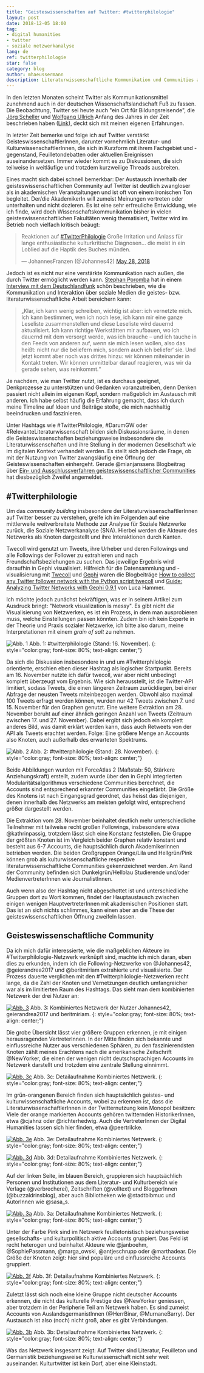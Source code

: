 ```yaml
---
title: "Geisteswissenschaften auf Twitter: #twitterphilologie"
layout: post
date: 2018-12-05 18:00
tag:
- digital humanities
- twitter
- soziale netzwerkanalyse
lang: de
ref: twitterphilologie
star: false
category: blog
author: mhaeussermann
description: Literaturwissenschaftliche Kommunikation und Communities auf Twitter
---
```


In den letzten Monaten scheint Twitter als Kommunikationsmittel zunehmend auch in der deutschen Wissenschaftslandschaft Fuß zu fassen. Die Beobachtung, Twitter sei heute auch "ein Ort für Bildungsreisende", die [Jörg Scheller](https://twitter.com/joergscheller1) und [Wolfgang Ullrich](https://twitter.com/ideenfreiheit) Anfang des Jahres in der Zeit beschrieben haben ([Link](https://www.zeit.de/2018/22/twitter-tweets-intellektuelle-philosophie-diskurs-debatte/komplettansicht)), deckt sich mit meinen eigenen Erfahrungen.

In letzter Zeit bemerke und folge ich auf Twitter verstärkt GeisteswissenschaftlerInnen, darunter vornehmlich Literatur- und KulturwissenschaftlerInnen, die sich in Kurzform mit ihrem Fachgebiet und -gegenstand, Feuilletondebatten oder aktuellen Ereignissen auseinandersetzen. Immer wieder kommt es zu Diskussionen, die sich teilweise in weitläufige und trotzdem kurzweilige Threads ausbreiten.

Eines macht sich dabei schnell bemerkbar: Der Austausch innerhalb der geisteswissenschaftlichen Community auf Twitter ist deutlich zwangloser als in akademischen Veranstaltungen und ist oft von einem ironischen Ton begleitet. Der/die AkademikerIn will zumeist Meinungen vertreten oder unterhalten und nicht dozieren.
Es ist eine sehr erfreuliche Entwicklung, wie ich finde, wird doch Wissenschaftskommunikation bisher in vielen geisteswissenschaftlichen Fakultäten wenig thematisiert, Twitter wird im Betrieb noch vielfach kritisch beäugt:

<blockquote class="twitter-tweet" data-lang="en"><p lang="de" dir="ltr">Reaktionen auf <a href="https://twitter.com/hashtag/TwitterPhilologie?src=hash&amp;ref_src=twsrc%5Etfw">#TwitterPhilologie</a> Große Irritation und Anlass für lange enthusiastische kulturkritische Diagnosen... die meist in ein Loblied auf die Haptik des Buches münden.</p>&mdash; JohannesFranzen (@Johannes42) <a href="https://twitter.com/Johannes42/status/1001150069570265089?ref_src=twsrc%5Etfw">May 28, 2018</a></blockquote>
<script async src="https://platform.twitter.com/widgets.js" charset="utf-8"></script>

Jedoch ist es nicht nur eine verstärkte Kommunikation nach außen, die durch Twitter ermöglicht werden kann. [Stephan Poromba](https://twitter.com/stporombka) hat in einem [Interview mit dem Deutschlandfunk](https://www.deutschlandfunkkultur.de/twitternde-akademiker-der-blick-in-die-feeds-der-philologen.976.de.html?dram:article_id=421961) schön beschrieben, wie die Kommunikation und Interaktion über soziale Medien die geistes- bzw. literaturwissenschaftliche Arbeit bereichern kann:
> „Klar, ich kann wenig schreiben, wichtig ist aber: ich vernetzte mich. Ich kann bestimmen, wen ich noch lese, ich kann mir eine ganze Leseliste zusammenstellen und diese Leseliste wird dauernd aktualisiert. Ich kann richtige Werkstätten mir aufbauen, wo ich dauernd mit dem versorgt werde, was ich brauche – und ich tauche in den Feeds von anderen auf, wenn sie mich lesen wollen, also das heißt: nicht nur die beliefern mich, sondern auch ich beliefer‘ sie. Und jetzt kommt aber noch was drittes hinzu: wir können miteinander in Kontakt treten. Wir können unmittelbar darauf reagieren, was wir da gerade sehen, was reinkommt.“ 

Je nachdem, wie man Twitter nutzt, ist es durchaus geeignet, Denkprozesse zu unterstützen und Gedanken voranzutreiben, denn Denken passiert nicht allein im eigenen Kopf, sondern maßgeblich im Austausch mit anderen. Ich habe selbst häufig die Erfahrung gemacht, dass ich durch meine Timeline auf Ideen und Beiträge stoße, die mich nachhaltig beeindrucken und faszinieren.

Unter Hashtags wie #TwitterPhilologie, #DarumGW oder #RelevanteLiteraturwissenschaft bilden sich Diskussionsräume, in denen die Geisteswissenschaften beziehungsweise insbesondere die Literaturwissenschaften und ihre Stellung in der modernen Gesellschaft wie im digitalen Kontext verhandelt werden. Es stellt sich jedoch die Frage, ob mit der Nutzung von Twitter zwangsläufig eine Öffnung der Geisteswissenschaften einhergeht. Gerade @mianjanssens Blogbeitrag über [Ein- und Ausschlussverfahren geisteswissenschaftlicher Communities](https://buechnerwald.wordpress.com/2018/11/16/elitaere-gruppenbildung-in-den-online-geisteswissenschaften/) hat diesbezüglich Zweifel angemeldet.

## #Twitterphilologie
Um das _community building_ insbesondere der LiteraturwissenschaftlerInnen auf Twitter besser zu verstehen, greife ich im Folgenden auf eine mittlerweile weitverbreitete Methode zur Analyse für Soziale Netzwerke zurück, die Soziale Netzwerkanalyse (SNA). Hierbei werden die Akteure des Netzwerks als Knoten dargestellt und ihre Interaktionen durch Kanten.

Twecoll wird genutzt um Tweets, ihre Urheber und deren Followings und alle Followings der Follower zu extrahieren und nach Freundschaftsbeziehungen zu suchen. Das jeweilige Ergebnis wird daraufhin in Gephi visualisiert. Hilfreich für die Datensammlung und -visualisierung mit [Twecoll](https://github.com/jdevoo/twecoll) und [Gephi](https://gephi.org/) waren die Blogbeiträge [How to collect any Twitter follower network with the Python script twecoll](https://medium.com/@Luca/how-to-collect-any-twitter-follower-network-with-the-python-script-twecoll-c482eeb61f77) und [Guide: Analyzing Twitter Networks with Gephi 0.9.1](https://medium.com/@Luca/guide-analyzing-twitter-networks-with-gephi-0-9-1-2e0220d9097d) von Luca Hammer. 

Ich möchte jedoch zunächst bekräftigen, was er in seinem Artikel zum Ausdruck bringt: "Network visualization is messy". Es gibt nicht _die_ Visualisierung von Netzwerken, es ist ein Prozess, in dem man ausprobieren muss, welche Einstellungen passen könnten. Zudem bin ich kein Experte in der Theorie und Praxis sozialer Netzwerke, ich bitte also darum, meine Interpretationen mit einem _grain of salt_ zu nehmen.

![Abb. 1]({{site.url}}{{site.baseurl}}/assets/images/twitterphilologie/hashtagtwitterphilologie(alt).png)
Abb. 1: #twitterphilologie (Stand: 16. November).
{: style="color:gray; font-size: 80%; text-align: center;"}

Da sich die Diskussion insbesondere in und um #Twitterphilologie orientierte, erschien eben dieser Hashtag als logischer Startpunkt. Bereits am 16. November nutzte ich dafür twecoll, war aber nicht unbedingt komplett überzeugt vom Ergebnis. Wie sich herausstellt, ist die Twitter-API limitiert, sodass Tweets, die einen längeren Zeitraum zurückliegen, bei einer Abfrage der neusten Tweets miteinbezogen werden. Obwohl also maximal 100 Tweets erfragt werden können, wurden nur 42 Tweets zwischen 7. und 15. November für den Graphen genutzt. Eine weitere Extraktion am 28. November beruht auf einer ähnlich geringen Anzahl von Tweets (Zeitraum zwischen 17. und 27. November). Dabei ergibt sich jedoch ein komplett anderes Bild, was damit erklärt werden kann, dass auch Retweets von der API als Tweets erachtet werden. Folge: Eine größere Menge an Accounts also Knoten, auch außerhalb des erwarteten Spektrums.

![Abb. 2]({{site.url}}{{site.baseurl}}/assets/images/twitterphilologie/hashtagtwitterphilologie(neu).png)
Abb. 2: #twitterphilologie (Stand: 28. November).
{: style="color:gray; font-size: 80%; text-align: center;"}

Beide Abbildungen wurden mit ForceAtlas 2 (Maßstab: 50, Stärkere Anziehungskraft) erstellt, zudem wurde über den in Gephi integrierten Modularitätsalgorithmus verschiedene Communities berechnet, die Accounts sind entsprechend erkannter Communities eingefärbt. Die Größe des Knotens ist nach Eingangsgrad geordnet, das heisst das diejenigen, denen innerhalb des Netzwerks am meisten gefolgt wird, entsprechend größer dargestellt werden.

Die Extraktion vom 28. November beinhaltet deutlich mehr unterschiedliche Teilnehmer mit teilweise recht großen Followings, insbesondere etwa @kathrinpassig, trotzdem lässt sich eine Konstanz feststellen. Die Gruppe der größten Knoten ist im Vergleich beider Graphen relativ konstant und besteht aus 6-7 Accounts, die hauptsächlich durch AkademikerInnen betrieben werden. Die beiden Großgruppen Orange/Lila und Hellgrün/Pink können grob als  kulturwissenschaftliche respektive literaturwissenschaftliche Communities gekennzeichnet werden. Am Rand der Community befinden sich Dunkelgrün/Hellblau Studierende und/oder MedienvertreterInnen wie JournalistInnen.

Auch wenn also der Hashtag nicht abgeschottet ist und unterschiedliche Gruppen dort zu Wort kommen, findet der Hauptaustausch zwischen einigen wenigen HauptvertreterInnen mit akademischen Positionen statt. Das ist an sich nichts schlimmes, kann einen aber an die These der geisteswissenschaftlichen Öffnung zweifeln lassen.

## Geisteswissenschaftliche Community
Da ich mich dafür interessierte, wie die maßgeblichen Akteure im #Twitterphilologie-Netzwerk verknüpft sind, machte ich mich daran, eben dies zu erkunden, indem ich die Following-Netzwerke von @Johannes42, @geierandrea2017 und @beritmiriam extrahierte und visualisierte. Der Prozess dauerte verglichen mit den #Twitterphilologie-Netzwerken recht lange, da die Zahl der Knoten und Vernetzungen deutlich umfangreicher war als im limitierten Raum des Hashtags. Das sieht man dem kombinierten Netzwerk der drei Nutzer an:

[![Abb. 3]({{site.url}}{{site.baseurl}}/assets/images/twitterphilologie/netzwerkgeierfranzenberit.png)]({{site.url}}{{site.baseurl}}/assets/images/twitterphilologie/netzwerkgeierfranzenberit.png)
Abb. 3: Kombiniertes Netzwerk der Nutzer Johannes42, geierandrea2017 und beritmiriam.
{: style="color:gray; font-size: 80%; text-align: center;"}

Die grobe Übersicht lässt vier größere Gruppen erkennen, je mit einigen herausragenden VertreterInnen. In der Mitte finden sich bekannte und einflussreiche Nutzer aus verschiedenen Sphären, zu den faszinierendsten Knoten zählt meines Erachtens nach die amerikanische Zeitschrift @NewYorker, die einen der wenigen nicht deutschsprachigen Accounts im Netzwerk darstellt und trotzdem eine zentrale Stellung einnimmt.

[![Abb. 3c]({{site.url}}{{site.baseurl}}/assets/images/twitterphilologie/netzwerk-mitte.png)]({{site.url}}{{site.baseurl}}/assets/images/twitterphilologie/netzwerk-mitte.png)
Abb. 3c: Detailaufnahme Kombiniertes Netzwerk.
{: style="color:gray; font-size: 80%; text-align: center;"}

Im grün-orangenen Bereich finden sich hauptsächlich geistes- und kulturwissenschaftliche Accounts, wobei zu erkennen ist, dass die LiteraturwissenschaftlerInnen in der Twitternutzung kein Monopol besitzen: Viele der orange markierten Accounts gehören twitternden HistorikerInnen, etwa @cjahnz oder @richterhedwig. Auch die VertreterInnen der Digital Humanities lassen sich hier finden, etwa @peertrilcke.

[![Abb. 3e]({{site.url}}{{site.baseurl}}/assets/images/twitterphilologie/netzwerk-orangegruen.png)]({{site.url}}{{site.baseurl}}/assets/images/twitterphilologie/netzwerk-orangegruen.png)
Abb. 3e: Detailaufnahme Kombiniertes Netzwerk.
{: style="color:gray; font-size: 80%; text-align: center;"}

[![Abb. 3d]({{site.url}}{{site.baseurl}}/assets/images/twitterphilologie/netzwerk-orange.png)]({{site.url}}{{site.baseurl}}/assets/images/twitterphilologie/netzwerk-orange.png)
Abb. 3d: Detailaufnahme Kombiniertes Netzwerk.
{: style="color:gray; font-size: 80%; text-align: center;"}

Auf der linken Seite, im blauen Bereich, gruppieren sich hauptsächlich Personen und Institutionen aus dem Literatur- und Kulturbereich wie Verlage (@verbrecherei), Zeitschriften (@volltext) und BloggerInnen (@buzzaldrinsblog), aber auch Bibliotheken wie @stadtbibmuc und AutorInnen wie @sasa_s.

[![Abb. 3a]({{site.url}}{{site.baseurl}}/assets/images/twitterphilologie/netzwerk-blau.png)]({{site.url}}{{site.baseurl}}/assets/images/twitterphilologie/netzwerk-blau.png)
Abb. 3a: Detailaufnahme Kombiniertes Netzwerk.
{: style="color:gray; font-size: 80%; text-align: center;"}

Unter der Farbe Pink sind im Netzwerk feuilletonistisch beziehungsweise gesellschafts- und kulturpolitisch aktive Accounts gruppiert. Das Feld ist recht heterogen und beinhaltet Akteure wie @janboehm, @SophiePassmann, @marga_owski, @antjeschrupp oder @marthadear. Die Größe der Knoten zeigt: hier sind populäre und einflussreiche Accounts gruppiert.

[![Abb. 3f]({{site.url}}{{site.baseurl}}/assets/images/twitterphilologie/netzwerk-pink.png)]({{site.url}}{{site.baseurl}}/assets/images/twitterphilologie/netzwerk-pink.png)
Abb. 3f: Detailaufnahme Kombiniertes Netzwerk.
{: style="color:gray; font-size: 80%; text-align: center;"}

Zuletzt lässt sich noch eine kleine Gruppe nicht deutscher Accounts erkennen, die nicht das kulturelle Prestige des @NewYorker geniessen, aber trotzdem in der Peripherie Teil am Netzwerk haben. Es sind zumeist Accounts von AuslandsgermanistInnen (@HerrBinar, @MurnaneBarry). Der Austausch ist also (noch) nicht groß, aber es gibt Verbindungen.

[![Abb. 3b]({{site.url}}{{site.baseurl}}/assets/images/twitterphilologie/netzwerk-gruenblau.png)]({{site.url}}{{site.baseurl}}/assets/images/twitterphilologie/netzwerk-gruenblau.png)
Abb. 3b: Detailaufnahme Kombiniertes Netzwerk.
{: style="color:gray; font-size: 80%; text-align: center;"}

Was das Netzwerk insgesamt zeigt: Auf Twitter sind Literatur, Feuilleton und Germanistik beziehungsweise Kulturwissenschaft nicht sehr weit auseinander. Kulturtwitter ist kein Dorf, aber eine Kleinstadt.
